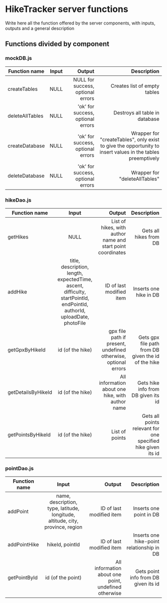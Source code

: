 # HikeTracker server functions

Write here all the function offered by the server components, with inputs, outputs and a general description

## Functions divided by component

### mockDB.js

|   Function name     |     Input   |   Output  |   Description |
| ----------------- | :-----------: | ---------: | --------: |
|   createTables    |   NULL    |   NULL for success, optional errors   |   Creates list of empty tables    |
|   deleteAllTables |   NULL    |   'ok' for success, optional errors   |   Destroys all table in database  |
|   createDatabase  |   NULL    |   'ok' for success, optional errors   |   Wrapper for "createTables", only exist to give the opportunity to insert values in the tables preemptively  |
|   deleteDatabase  |   NULL    |   'ok' for success, optional errors   |   Wrapper for "deleteAllTables"   |


### hikeDao.js

|   Function name     |     Input   |   Output  |   Description |
| ----------------- | :-----------: | ---------: | --------: |
|   getHikes    |   NULL    |   List of hikes, with author name and start point coordinates|  Gets all hikes from DB |
|   addHike |   title, description, length, expectedTime, ascent, difficulty, startPointId, endPointId, authorId, uploadDate,  photoFile  |   ID of last modified item    |   Inserts one hike in DB  |
|   getGpxByHikeId  |   id (of the hike)    |   gpx file path if present, undefined otherwise, optional errors  |   Gets gpx file path from DB given the id of the hike |
|   getDetailsByHikeId  |   id (of the hike)    |   All information about one hike, with author name    |   Gets hike info from DB given its id    |
|   getPointsByHikeId   |   id (of the hike)    |   List of points  |   Gets all points relevant for one specified hike given its id    |

### pointDao.js

|   Function name     |     Input   |   Output  |   Description |
| ----------------- | :-----------: | ---------: | --------: |
|   addPoint    |   name, description, type, latitude, longitude, altitude, city, province, region |  ID of last modified item |  Inserts one point in DB |
|   addPointHike |   hikeId, pointId |   ID of last modified item    | Inserts one hike-point relationship in DB   |
|   getPointById  |   id (of the point)    |   All information about one point, undefined otherwise  |   Gets point info from DB given its id |